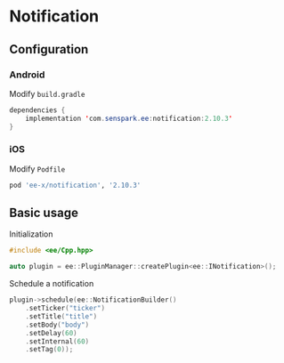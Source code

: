 # Notification
## Configuration
### Android
Modify `build.gradle`
```java
dependencies {
    implementation 'com.senspark.ee:notification:2.10.3'
}
```

### iOS
Modify `Podfile`
```ruby
pod 'ee-x/notification', '2.10.3'
```

## Basic usage
Initialization
```cpp
#include <ee/Cpp.hpp>

auto plugin = ee::PluginManager::createPlugin<ee::INotification>();
```

Schedule a notification
```cpp
plugin->schedule(ee::NotificationBuilder()
    .setTicker("ticker")
    .setTitle("title")
    .setBody("body")
    .setDelay(60)
    .setInternal(60)
    .setTag(0));
```